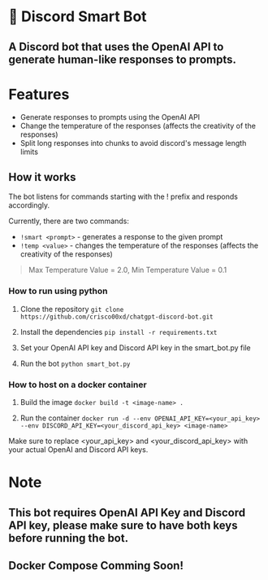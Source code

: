 # 🤖 Discord Smart Bot
## A Discord bot that uses the OpenAI API to generate human-like responses to prompts.

# Features
- Generate responses to prompts using the OpenAI API
- Change the temperature of the responses (affects the creativity of the responses)
- Split long responses into chunks to avoid discord's message length limits

## How it works
The bot listens for commands starting with the ! prefix and responds accordingly.

Currently, there are two commands:

- `!smart <prompt>` - generates a response to the given prompt
- `!temp <value>` - changes the temperature of the responses (affects the creativity of the responses)
> Max Temperature Value = 2.0, 
> Min Temperature Value = 0.1

### How to run using python

1. Clone the repository
```git clone https://github.com/crisco00xd/chatgpt-discord-bot.git```

2. Install the dependencies
```pip install -r requirements.txt```

3. Set your OpenAI API key and Discord API key in the smart_bot.py file

4. Run the bot
```python smart_bot.py```

### How to host on a docker container

1. Build the image
```docker build -t <image-name> . ```

2. Run the container
```docker run -d --env OPENAI_API_KEY=<your_api_key> --env DISCORD_API_KEY=<your_discord_api_key> <image-name>```

Make sure to replace <your_api_key> and <your_discord_api_key> with your actual OpenAI and Discord API keys.

# Note
## This bot requires OpenAI API Key and Discord API key, please make sure to have both keys before running the bot.
## Docker Compose Comming Soon!
